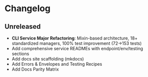 # Changelog

## Unreleased
- **CLI Service Major Refactoring**: Mixin-based architecture, 18+ standardized managers, 100% test improvement (72→153 tests)
- Add comprehensive service READMEs with endpoint/env/testing sections
- Add docs site scaffolding (mkdocs)
- Add Errors & Envelopes and Testing Recipes
- Add Docs Parity Matrix
